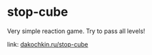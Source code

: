 # stop-cube
Very simple reaction game. Try to pass all levels!

link: [dakochkin.ru/stop-cube](https://dakochkin.ru/stop-cube)
